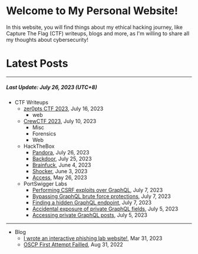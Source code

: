 # Welcome to My Personal Website!

In this website, you will find things about my ethical hacking journey, like Capture The Flag (CTF) writeups, blogs and more, as I'm willing to share all my thoughts about cybersecurity!

# Latest Posts

* * *
##### Last Update: July 26, 2023 (UTC+8)

- CTF Writeups
	- [zer0pts CTF 2023](https://siunam321.github.io/ctf/zer0pts-CTF-2023/), July 16, 2023
		- web
	- [CrewCTF 2023](https://siunam321.github.io/ctf/CrewCTF-2023/), July 10, 2023
		- Misc
		- Forensics
		- Web
	- HackTheBox
		- [Pandora](https://siunam321.github.io/ctf/hackthebox/Pandora), July 26, 2023
		- [Backdoor](https://siunam321.github.io/ctf/hackthebox/Backdoor), July 25, 2023
		- [Brainfuck](https://siunam321.github.io/ctf/hackthebox/Brainfuck), June 4, 2023
		- [Shocker](https://siunam321.github.io/ctf/hackthebox/Shocker), June 3, 2023
		- [Access](https://siunam321.github.io/ctf/hackthebox/Access), May 26, 2023
	- PortSwigger Labs
		- [Performing CSRF exploits over GraphQL](https://siunam321.github.io/ctf/portswigger-labs/Testing-GraphQL-APIs/graphql-5), July 7, 2023
		- [Bypassing GraphQL brute force protections](https://siunam321.github.io/ctf/portswigger-labs/Testing-GraphQL-APIs/graphql-4), July 7, 2023
		- [Finding a hidden GraphQL endpoint](https://siunam321.github.io/ctf/portswigger-labs/Testing-GraphQL-APIs/graphql-3), July 7, 2023
		- [Accidental exposure of private GraphQL fields](https://siunam321.github.io/ctf/portswigger-labs/Testing-GraphQL-APIs/graphql-2), July 5, 2023
		- [Accessing private GraphQL posts](https://siunam321.github.io/ctf/portswigger-labs/Testing-GraphQL-APIs/graphql-1), July 5, 2023

* * *
- Blog
	- [I wrote an interactive phishing lab website!](https://siunam321.github.io/blog/2023-03-31-I-wrote-an-interactive-phishing-lab-website), Mar 31, 2023
	- [OSCP First Attempt Failled](https://siunam321.github.io/blog/2022-08-31-OSCP-First-Attempt-Failled), Aug 31, 2022
